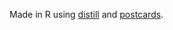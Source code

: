 Made in R using [distill](https://github.com/rstudio/distill) and [postcards](https://github.com/seankross/postcards).